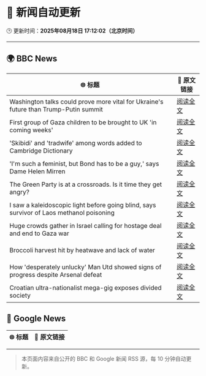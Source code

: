 # 🧠 新闻自动更新

🕒 更新时间：**2025年08月18日 17:12:02（北京时间）**

---

## 🌍 BBC News

| 🌐 标题 | 🔗 原文链接 |
|--------|-------------|
| Washington talks could prove more vital for Ukraine's future than Trump-Putin summit | [阅读全文](https://www.bbc.com/news/articles/ckglxlx5vldo?at_medium=RSS&at_campaign=rss) |
| First group of Gaza children to be brought to UK 'in coming weeks' | [阅读全文](https://www.bbc.com/news/articles/c30z17376ego?at_medium=RSS&at_campaign=rss) |
| 'Skibidi' and 'tradwife' among words added to Cambridge Dictionary | [阅读全文](https://www.bbc.com/news/articles/ce93ygv4zzlo?at_medium=RSS&at_campaign=rss) |
| 'I'm such a feminist, but Bond has to be a guy,' says Dame Helen Mirren | [阅读全文](https://www.bbc.com/news/articles/c1jnen9zklpo?at_medium=RSS&at_campaign=rss) |
| The Green Party is at a crossroads. Is it time they get angry? | [阅读全文](https://www.bbc.com/news/articles/cm2kzrr4375o?at_medium=RSS&at_campaign=rss) |
| I saw a kaleidoscopic light before going blind, says survivor of Laos methanol poisoning | [阅读全文](https://www.bbc.com/news/articles/czd0qlmjl05o?at_medium=RSS&at_campaign=rss) |
| Huge crowds gather in Israel calling for hostage deal and end to Gaza war | [阅读全文](https://www.bbc.com/news/articles/ce93y2dxlg4o?at_medium=RSS&at_campaign=rss) |
| Broccoli harvest hit by heatwave and lack of water | [阅读全文](https://www.bbc.com/news/articles/c7541rxgez1o?at_medium=RSS&at_campaign=rss) |
| How 'desperately unlucky' Man Utd showed signs of progress despite Arsenal defeat | [阅读全文](https://www.bbc.com/sport/football/articles/c5y0vpd756lo?at_medium=RSS&at_campaign=rss) |
| Croatian ultra-nationalist mega-gig exposes divided society | [阅读全文](https://www.bbc.com/news/articles/cz60nyp3714o?at_medium=RSS&at_campaign=rss) |

## 📰 Google News

| 🌐 标题 | 🔗 原文链接 |
|--------|-------------|

---
> 本页面内容来自公开的 BBC 和 Google 新闻 RSS 源，每 10 分钟自动更新。